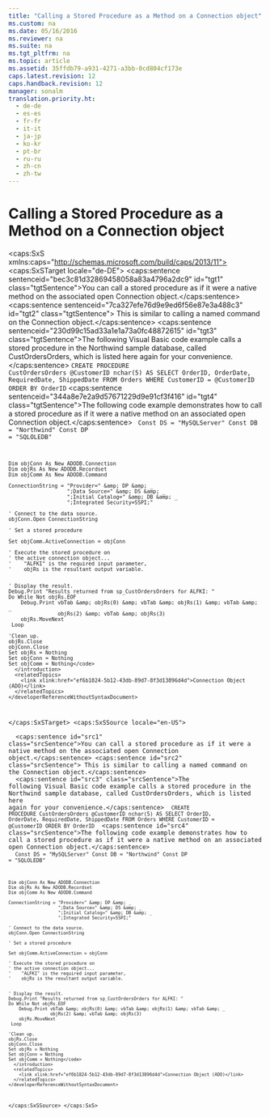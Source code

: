 ```yaml
---
title: "Calling a Stored Procedure as a Method on a Connection object"
ms.custom: na
ms.date: 05/16/2016
ms.reviewer: na
ms.suite: na
ms.tgt_pltfrm: na
ms.topic: article
ms.assetid: 35ffdb79-a931-4271-a3bb-0cd804cf173e
caps.latest.revision: 12
caps.handback.revision: 12
manager: sonalm
translation.priority.ht: 
  - de-de
  - es-es
  - fr-fr
  - it-it
  - ja-jp
  - ko-kr
  - pt-br
  - ru-ru
  - zh-cn
  - zh-tw
---
```

# Calling a Stored Procedure as a Method on a Connection object
<?xml version="1.0" encoding="utf-8"?>
<caps:SxS xmlns:caps="http://schemas.microsoft.com/build/caps/2013/11">
  <caps:SxSTarget locale="de-DE">
    <developerReferenceWithoutSyntaxDocument xsi:schemaLocation="http://ddue.schemas.microsoft.com/authoring/2003/5 http://dduestorage.blob.core.windows.net/ddueschema/developer.xsd" xmlns="http://ddue.schemas.microsoft.com/authoring/2003/5" xmlns:xlink="http://www.w3.org/1999/xlink" xmlns:xsi="http://www.w3.org/2001/XMLSchema-instance">
      <introduction>
        <para>
          <caps:sentence sentenceid="bec3c81d32869458058a83a4796a2dc9" id="tgt1" class="tgtSentence">You can call a stored procedure as if it were a native method on the associated open <legacyBold>Connection</legacyBold> object.</caps:sentence>
          <caps:sentence sentenceid="7ca327efe76d9e9ed6f56e87e3a488c3" id="tgt2" class="tgtSentence"> This is similar to calling a named command on the <legacyBold>Connection</legacyBold> object.</caps:sentence>
        </para>
        <para>
          <caps:sentence sentenceid="230d99c15ad33a1e1a73a0fc48872615" id="tgt3" class="tgtSentence">The following Visual Basic code example calls a stored procedure in the Northwind sample database, called CustOrdersOrders, which is listed here again for your convenience.</caps:sentence>
        </para>
        <code>CREATE PROCEDURE CustOrdersOrders @CustomerID nchar(5) AS
SELECT OrderID, OrderDate, RequiredDate, ShippedDate
FROM Orders
WHERE CustomerID = @CustomerID
ORDER BY OrderID</code>
        <para>
          <caps:sentence sentenceid="344a8e7e2a9d57671229d9e91cf3f416" id="tgt4" class="tgtSentence">The following code example demonstrates how to call a stored procedure as if it were a native method on an associated open <legacyBold>Connection</legacyBold> object.</caps:sentence>
        </para>
        <code>    Const DS = "MySQLServer"
    Const DB = "Northwind"
    Const DP = "SQLOLEDB"
    
    Dim objConn As New ADODB.Connection
    Dim objRs As New ADODB.Recordset
    Dim objComm As New ADODB.Command
    
    ConnectionString = "Provider=" &amp; DP &amp; _
                       ";Data Source=" &amp; DS &amp; _
                       ";Initial Catalog=" &amp; DB &amp; _
                       ";Integrated Security=SSPI;"
    
    ' Connect to the data source.
    objConn.Open ConnectionString
    
    ' Set a stored procedure

    Set objComm.ActiveConnection = objConn

    ' Execute the stored procedure on
    ' the active connection object...
    '    "ALFKI" is the required input parameter,
    '    objRs is the resultant output variable.

    
    ' Display the result.
    Debug.Print "Results returned from sp_CustOrdersOrders for ALFKI: "
    Do While Not objRs.EOF
        Debug.Print vbTab &amp; objRs(0) &amp; vbTab &amp; objRs(1) &amp; vbTab &amp; _
                    objRs(2) &amp; vbTab &amp; objRs(3)
        objRs.MoveNext
     Loop
    
    'Clean up.
    objRs.Close
    objConn.Close
    Set objRs = Nothing
    Set objConn = Nothing
    Set objComm = Nothing</code>
      </introduction>
      <relatedTopics>
        <link xlink:href="ef6b1824-5b12-43db-89d7-8f3d13896d4d">Connection Object (ADO)</link>
      </relatedTopics>
    </developerReferenceWithoutSyntaxDocument>
  </caps:SxSTarget>
  <caps:SxSSource locale="en-US">
    <developerReferenceWithoutSyntaxDocument xsi:schemaLocation="http://ddue.schemas.microsoft.com/authoring/2003/5 http://dduestorage.blob.core.windows.net/ddueschema/developer.xsd" xmlns="http://ddue.schemas.microsoft.com/authoring/2003/5" xmlns:xlink="http://www.w3.org/1999/xlink" xmlns:xsi="http://www.w3.org/2001/XMLSchema-instance">
      <introduction>
        <para>
          <caps:sentence id="src1" class="srcSentence">You can call a stored procedure as if it were a native method on the associated open <legacyBold>Connection</legacyBold> object.</caps:sentence>
          <caps:sentence id="src2" class="srcSentence"> This is similar to calling a named command on the <legacyBold>Connection</legacyBold> object.</caps:sentence>
        </para>
        <para>
          <caps:sentence id="src3" class="srcSentence">The following Visual Basic code example calls a stored procedure in the Northwind sample database, called CustOrdersOrders, which is listed here again for your convenience.</caps:sentence>
        </para>
        <code>CREATE PROCEDURE CustOrdersOrders @CustomerID nchar(5) AS
SELECT OrderID, OrderDate, RequiredDate, ShippedDate
FROM Orders
WHERE CustomerID = @CustomerID
ORDER BY OrderID</code>
        <para>
          <caps:sentence id="src4" class="srcSentence">The following code example demonstrates how to call a stored procedure as if it were a native method on an associated open <legacyBold>Connection</legacyBold> object.</caps:sentence>
        </para>
        <code>    Const DS = "MySQLServer"
    Const DB = "Northwind"
    Const DP = "SQLOLEDB"
    
    Dim objConn As New ADODB.Connection
    Dim objRs As New ADODB.Recordset
    Dim objComm As New ADODB.Command
    
    ConnectionString = "Provider=" &amp; DP &amp; _
                       ";Data Source=" &amp; DS &amp; _
                       ";Initial Catalog=" &amp; DB &amp; _
                       ";Integrated Security=SSPI;"
    
    ' Connect to the data source.
    objConn.Open ConnectionString
    
    ' Set a stored procedure

    Set objComm.ActiveConnection = objConn

    ' Execute the stored procedure on
    ' the active connection object...
    '    "ALFKI" is the required input parameter,
    '    objRs is the resultant output variable.

    
    ' Display the result.
    Debug.Print "Results returned from sp_CustOrdersOrders for ALFKI: "
    Do While Not objRs.EOF
        Debug.Print vbTab &amp; objRs(0) &amp; vbTab &amp; objRs(1) &amp; vbTab &amp; _
                    objRs(2) &amp; vbTab &amp; objRs(3)
        objRs.MoveNext
     Loop
    
    'Clean up.
    objRs.Close
    objConn.Close
    Set objRs = Nothing
    Set objConn = Nothing
    Set objComm = Nothing</code>
      </introduction>
      <relatedTopics>
        <link xlink:href="ef6b1824-5b12-43db-89d7-8f3d13896d4d">Connection Object (ADO)</link>
      </relatedTopics>
    </developerReferenceWithoutSyntaxDocument>
  </caps:SxSSource>
</caps:SxS>